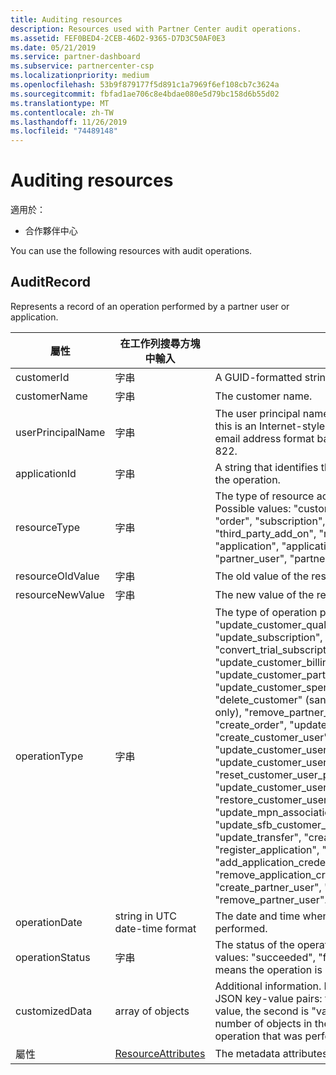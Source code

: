 ```yaml
---
title: Auditing resources
description: Resources used with Partner Center audit operations.
ms.assetid: FEF0BED4-2CEB-46D2-9365-D7D3C50AF0E3
ms.date: 05/21/2019
ms.service: partner-dashboard
ms.subservice: partnercenter-csp
ms.localizationpriority: medium
ms.openlocfilehash: 53b9f879177f5d891c1a7969f6ef108cb7c3624a
ms.sourcegitcommit: fbfad1ae706c8e4bdae080e5d79bc158d6b55d02
ms.translationtype: MT
ms.contentlocale: zh-TW
ms.lasthandoff: 11/26/2019
ms.locfileid: "74489148"
---
```

# <a name="auditing-resources"></a>Auditing resources

適用於：

- 合作夥伴中心

You can use the following resources with audit operations.

## <a name="auditrecord"></a>AuditRecord

Represents a record of an operation performed by a partner user or application.

| 屬性 | 在工作列搜尋方塊中輸入 | 說明 |
| --- | --- | ---|
| customerId | 字串 | A GUID-formatted string that identifies the customer. |
| customerName | 字串 | The customer name. |
| userPrincipalName | 字串 | The user principal name or user identifier. Typically, this is an Internet-style login name for a user in an email address format based on Internet standard RFC 822. |
| applicationId | 字串 | A string that identifies the application that performed the operation. |
| resourceType | 字串 | The type of resource acted upon by the operation. Possible values: &quot;customer&quot;, &quot;customer_user&quot;, &quot;order&quot;, &quot;subscription&quot;, &quot;license&quot;, &quot;third_party_add_on&quot;, &quot;mpn_association&quot;, &quot;transfer&quot;, &quot;application&quot;, &quot;application_credential&quot;, &quot;partner_user&quot;, &quot;partner_relationship&quot;. |
| resourceOldValue | 字串 | The old value of the resource. |
| resourceNewValue | 字串 | The new value of the resource. |
| operationType | 字串 | The type of operation performed. Possible values: &quot;update_customer_qualification&quot;, &quot;update_subscription&quot;, &quot;upgrade_subscription&quot;, &quot;convert_trial_subscription&quot;, &quot;add_customer&quot;, &quot;update_customer_billing_profile&quot;, &quot;update_customer_partner_contract_company_name&quot;, &quot;update_customer_spending_budget&quot;, &quot;delete_customer&quot; (sandbox integration accounts only), &quot;remove_partner_customer_relationship&quot;, &quot;create_order&quot;, &quot;update_order&quot;, &quot;create_customer_user&quot;, &quot;delete_customer_user&quot;, &quot;update_customer_user&quot;, &quot;update_customer_user_licenses&quot;, &quot;reset_customer_user_password&quot;, &quot;update_customer_user_principal_name&quot;, &quot;restore_customer_user&quot;, &quot;create_mpn_association&quot;, &quot;update_mpn_association&quot;, &quot;update_sfb_customer_user_licenses&quot;, &quot;update_transfer&quot;, &quot;create_partner_relationship&quot;, &quot;register_application&quot;, &quot;unregister_application&quot;, &quot;add_application_credential&quot;, &quot;remove_application_credential&quot;, &quot;create_partner_user&quot;, &quot;update_partner_user&quot;, &quot;remove_partner_user&quot;. |
| operationDate | string in UTC date-time format | The date and time when the operation was performed. |
| operationStatus | 字串 | The status of the operation being audited. Possible values: &quot;succeeded&quot;, &quot;failed&quot;, or &quot;progress&quot;, which means the operation is still in progress. |
| customizedData  | array of objects | Additional information. Each object contains two JSON key-value pairs: the first is &quot;key&quot; and a string value, the second is &quot;value&quot; and a string value. The number of objects in the array depends on the type of operation that was performed. |
| 屬性 | [ResourceAttributes](utility-resources.md#resourceattributes) | The metadata attributes. |